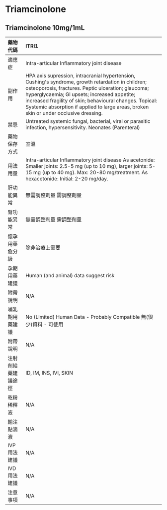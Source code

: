# Triamcinolone

## Triamcinolone 10mg/1mL

| 藥物代碼 | ITRI1 |
| :--- | :--- |
| 適應症 | Intra-articular Inflammatory joint disease |
| 副作用 | HPA axis supression, intracranial hypertension, Cushing's syndrome, growth retardation in children; osteoporosis, fractures. Peptic ulceration; glaucoma; hyperglycaemia; GI upsets; increased appetite; increased fragility of skin; behavioural changes. Topical: Systemic absorption if applied to large areas, broken skin or under occlusive dressing. |
| 禁忌 | Untreated systemic fungal, bacterial, viral or parasitic infection, hypersensitivity. Neonates \(Parenteral\) |
| 藥物保存方式 | 室溫 |
| 用法用量 | Intra-articular Inflammatory joint disease As acetonide: Smaller joints: 2.5-5 mg \(up to 10 mg\), larger joints: 5-15 mg \(up to 40 mg\). Max: 20-80 mg/treatment. As hexacetonide: Initial: 2-20 mg/day. |
| 肝功能異常 | 無需調整劑量  需調整劑量 |
| 腎功能異常 | 無需調整劑量  需調整劑量 |
| 懷孕用藥危分級 | 除非治療上需要 |
| 孕期用藥建議 | Human \(and animal\) data suggest risk |
| 附帶說明 | N/A |
| 哺乳期用藥建議 | No \(Limited\) Human Data - Probably Compatible 無\(很少\)資料 - 可使用 |
| 附帶說明 | N/A |
| 注射劑給藥建議途徑 | ID, IM, INS, IVI, SKIN |
| 乾粉稀釋液 | N/A |
| 輸注點滴液 | N/A |
| IVP 用法建議 | N/A |
| IVD 用法建議 | N/A |
| 注意事項 | N/A |

